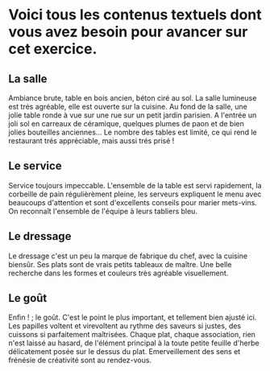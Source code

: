 # Voici tous les contenus textuels dont vous avez besoin pour avancer sur cet exercice.


## La salle

Ambiance brute, table en bois ancien, béton ciré au sol. La salle lumineuse est trés agréable, elle est ouverte sur la cuisine. Au fond de la salle, une jolie table ronde à vue sur une rue sur un petit jardin parisien. A l'entrée un joli sol en carreaux de céramique, quelques plumes de paon et de bien jolies bouteilles anciennes...
Le nombre des tables est limité, ce qui rend le restaurant trés appréciable, mais aussi trés prisé !


## Le service

Service toujours impeccable. L'ensemble de la table est servi rapidement, la corbeille de pain régulièrèment pleine, les serveurs expliquent le menu avec beaucoups d'attention et sont d'excellents conseils pour marier mets-vins.
On reconnaît l'ensemble de l'équipe à leurs tabliers bleu.


## Le dressage

Le dressage c'est un peu la marque de fabrique du chef, avec la cuisine biensûr. Ses plats sont de vrais petits tableaux de maître. Une belle recherche dans les formes et couleurs très agréable visuellement.


## Le goût

Enfin ! ; le goût. C'est le point le plus important, et tellement bien ajusté ici. Les papilles voltent et virevoltent au rythme des saveurs si justes, des cuissons si parfaitement maîtrisées.
Chaque plat, chaque association, rien n'est laissé au hasard, de l'élément principal à la toute petite feuille d'herbe délicatement posée sur le dessus du plat. Emerveillement des sens et frénésie de créativité sont au rendez-vous.
